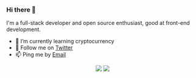 ### Hi there 👋

I'm a full-stack developer and open source enthusiast, good at front-end development.

- 🌱 I’m currently learning cryptocurrency
- 💬 Follow me on [Twitter](https://twitter.com/gera2ld)
- 📫 Ping me by [Email](mailto:gera2ld@live.com)

<p align="center">
<img src="https://github-readme-stats.vercel.app/api?username=gera2ld&show_icons=true&icon_color=0366d6&text_color=24292e&bg_color=ffffff&hide_title=true" />
<img src="https://github-readme-stats.vercel.app/api/top-langs/?username=gera2ld&hide_langs_below=1&theme=default&line_height=27&layout=compact" />
</p>
